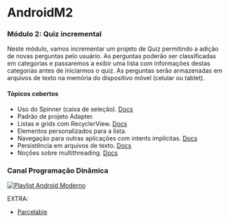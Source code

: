# AndroidM2

### Módulo 2: Quiz incremental
Neste módulo, vamos incrementar um projeto de Quiz permitindo a adição de novas perguntas pelo usuário. As perguntas poderão ser classificadas em categorias e passaremos a exibir uma lista com informações destas categorias antes de iniciarmos o quiz. 
As perguntas serão armazenadas em arquivos de texto na memória do dispositivo móvel (celular ou tablet).

#### Tópicos cobertos

- Uso do Spinner (caixa de seleção). [Docs](https://developer.android.com/guide/topics/ui/controls/spinner)
- Padrão de projeto Adapter. 
- Listas e grids com RecyclerView. [Docs](https://developer.android.com/guide/topics/ui/layout/recyclerview?hl=en)
- Elementos personalizados para a lista.
- Navegação para outras aplicações com intents implícitas. [Docs](https://developer.android.com/guide/components/intents-common)
- Persistência em arquivos de texto. [Docs](https://developer.android.com/training/data-storage/files/internal?hl=pt-br)
- Noções sobre multithreading. [Docs](https://developer.android.com/reference/kotlin/android/os/AsyncTask?hl=en)

### Canal Programação Dinâmica

[![Playlist Android Moderno](https://img.youtube.com/vi/wryGaCS5Q5I/maxresdefault.jpg)](https://www.youtube.com/watch?v=wryGaCS5Q5I&list=PL5TJqBvpXQv5Hllw8HJy7dUbCMGCvyquE&index=1)



EXTRA:

- [Parcelable](https://pt.stackoverflow.com/questions/38492/quando-e-como-implementar-o-parcelable-vs-serializable) 
